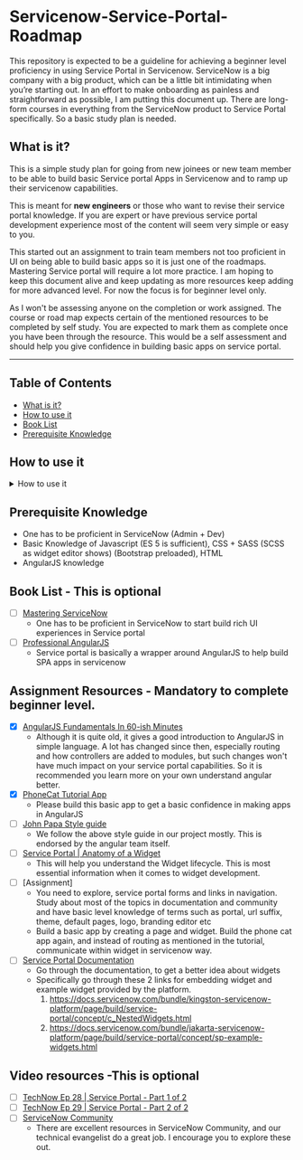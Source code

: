 # Servicenow-Service-Portal-Roadmap
This repository is expected to be a guideline for achieving a beginner level proficiency in using Service Portal in Servicenow. ServiceNow is a big company with a big product, which can be a little bit intimidating when you’re starting out. In an effort to make onboarding as painless and straightforward as possible, I am putting this document up. There are long-form courses in everything from the ServiceNow product to Service Portal specifically. So a basic study plan is needed.


## What is it?

This is a simple study plan for going from new joinees or new team member to be able to build basic Service portal Apps in Servicenow and to ramp up their servicenow capabilities.

This is meant for **new engineers** or those who want to revise their service portal knowledge. If you are expert or have previous service portal development experience most of the content will seem very simple or easy to you.

This started out an assignment to train team members not too proficient in UI on being able to build basic apps so it is just one of the roadmaps. Mastering Service portal will require a lot more practice. I am hoping to keep this document alive and keep updating as more resources keep adding for more advanced level. For now the focus is for beginner level only.

As I won't be assessing anyone on the completion or work assigned. The course or road map expects certain of the mentioned resources to be completed by self study. You are expected to mark them as complete once you have been through the resource.
This would be a self assessment and should help you give confidence in building basic apps on service portal.

---

## Table of Contents

- [What is it?](#what-is-it)
- [How to use it](#how-to-use-it)
- [Book List](#book-list)
- [Prerequisite Knowledge](#prerequisite-knowledge)

## How to use it

<details>
<summary>How to use it</summary>

Everything below is an outline, and you should tackle the items in order from top to bottom.

I'm using Github's special markdown flavor, including tasks lists to check progress.

**Create a new branch so you can check items like this, just put an x in the brackets: [x]**

Fork this repo, checkout to your system , create a branch to keep progress.

    Mark all boxes with X after you completed your changes

`git add . `

`git commit -m "Marked x" `

`git push --force `

</details>

## Prerequisite Knowledge
  - One has to be proficient in ServiceNow (Admin + Dev)
  - Basic Knowledge of Javascript (ES 5 is sufficient), CSS + SASS (SCSS as widget editor shows) (Bootstrap preloaded), HTML
  - AngularJS knowledge

## Book List - This is optional
- [ ] [Mastering ServiceNow](https://www.amazon.in/Mastering-ServiceNow-Martin-Wood/dp/1782174214/ref=sr_1_1?ie=UTF8&qid=1544426871&sr=8-1)
    - One has to be proficient in ServiceNow to start build rich UI experiences in Service portal
- [ ] [Professional AngularJS](https://www.amazon.in/Professional-AngularJS-WROX-Valeri-Karpov/dp/8126556439/ref=sr_1_22?ie=UTF8&qid=1544427235&sr=8-22&keywords=angular)
    - Service portal is basically a wrapper around AngularJS to help build SPA apps in servicenow

## Assignment Resources - Mandatory to complete beginner level.
  - [X] [AngularJS Fundamentals In 60-ish Minutes](https://www.youtube.com/watch?v=i9MHigUZKEM)
    - Although it is quite old, it gives a good introduction to AngularJS in simple language. A lot has changed since then, especially routing and how controllers are added to modules, but such changes won't have much impact on your service portal capabilities. So it is recommended you learn more on your own understand angular better.
  - [X] [PhoneCat Tutorial App](https://docs.angularjs.org/tutorial/)
    - Please build this basic app to get a basic confidence in making apps in AngularJS
  - [ ] [John Papa Style guide](https://github.com/johnpapa/angular-styleguide/blob/master/a1/README.md)
    - We follow the above style guide in our project mostly. This is endorsed by the angular team itself.
  - [ ] [Service Portal | Anatomy of a Widget](https://www.youtube.com/watch?v=MllpUpcl6TI)
    - This will help you understand the Widget lifecycle. This is most essential information when it comes to widget development.
  - [ ] [Assignment]
    - You need to explore, service portal forms and links in navigation. Study about most of the topics in documentation and community and have basic level knowledge of terms such as portal, url suffix, theme, default pages, logo, branding editor etc
    - Build a basic app by creating a page and widget. Build the phone cat app again, and instead of routing as mentioned in the tutorial, communicate within widget in servicenow way.
  - [ ] [Service Portal Documentation](https://docs.servicenow.com/bundle/jakarta-servicenow-platform/page/build/service-portal/concept/c_ServicePortal.html)
    - Go through the documentation, to get a better idea about widgets
    - Specifically go through these 2 links for embedding widget and example widget provided by the platform.
      1. https://docs.servicenow.com/bundle/kingston-servicenow-platform/page/build/service-portal/concept/c_NestedWidgets.html
      2. https://docs.servicenow.com/bundle/jakarta-servicenow-platform/page/build/service-portal/concept/sp-example-widgets.html

## Video resources -This is optional
  - [ ] [TechNow Ep 28 | Service Portal - Part 1 of 2](https://www.youtube.com/watch?v=wzCGZ5Mq5iU)
  - [ ] [TechNow Ep 29 | Service Portal - Part 2 of 2](https://www.youtube.com/watch?v=HtOpbk_00Qw)
  - [ ] [ServiceNow Community](https://community.servicenow.com/community)
    - There are excellent resources in ServiceNow Community, and our technical evangelist do a great job. I encourage you to explore these out.
